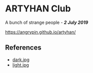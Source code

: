 # ARTYHAN Club

A bunch of strange people - *__2 July 2019__*

https://angrypin.github.io/artyhan/

## References
- [dark.jpg](http://allhdwallpapers.com/wp-content/uploads/2016/07/Life-Is-Strange-3-1024x576.jpg)
- [light.jpg](http://s1.picswalls.com/wallpapers/2017/12/11/awesome-nature-wallpaper_123025727_313.jpg)